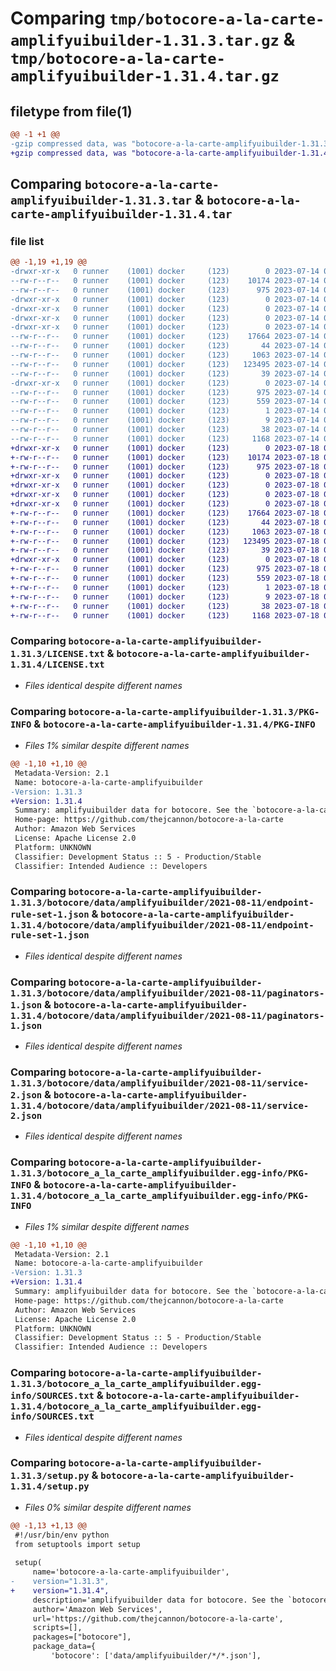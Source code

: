 # Comparing `tmp/botocore-a-la-carte-amplifyuibuilder-1.31.3.tar.gz` & `tmp/botocore-a-la-carte-amplifyuibuilder-1.31.4.tar.gz`

## filetype from file(1)

```diff
@@ -1 +1 @@
-gzip compressed data, was "botocore-a-la-carte-amplifyuibuilder-1.31.3.tar", last modified: Fri Jul 14 01:45:53 2023, max compression
+gzip compressed data, was "botocore-a-la-carte-amplifyuibuilder-1.31.4.tar", last modified: Tue Jul 18 01:54:56 2023, max compression
```

## Comparing `botocore-a-la-carte-amplifyuibuilder-1.31.3.tar` & `botocore-a-la-carte-amplifyuibuilder-1.31.4.tar`

### file list

```diff
@@ -1,19 +1,19 @@
-drwxr-xr-x   0 runner    (1001) docker     (123)        0 2023-07-14 01:45:53.118481 botocore-a-la-carte-amplifyuibuilder-1.31.3/
--rw-r--r--   0 runner    (1001) docker     (123)    10174 2023-07-14 01:45:52.000000 botocore-a-la-carte-amplifyuibuilder-1.31.3/LICENSE.txt
--rw-r--r--   0 runner    (1001) docker     (123)      975 2023-07-14 01:45:53.118481 botocore-a-la-carte-amplifyuibuilder-1.31.3/PKG-INFO
-drwxr-xr-x   0 runner    (1001) docker     (123)        0 2023-07-14 01:45:53.114481 botocore-a-la-carte-amplifyuibuilder-1.31.3/botocore/
-drwxr-xr-x   0 runner    (1001) docker     (123)        0 2023-07-14 01:45:53.114481 botocore-a-la-carte-amplifyuibuilder-1.31.3/botocore/data/
-drwxr-xr-x   0 runner    (1001) docker     (123)        0 2023-07-14 01:45:53.114481 botocore-a-la-carte-amplifyuibuilder-1.31.3/botocore/data/amplifyuibuilder/
-drwxr-xr-x   0 runner    (1001) docker     (123)        0 2023-07-14 01:45:53.118481 botocore-a-la-carte-amplifyuibuilder-1.31.3/botocore/data/amplifyuibuilder/2021-08-11/
--rw-r--r--   0 runner    (1001) docker     (123)    17664 2023-07-14 01:45:44.000000 botocore-a-la-carte-amplifyuibuilder-1.31.3/botocore/data/amplifyuibuilder/2021-08-11/endpoint-rule-set-1.json
--rw-r--r--   0 runner    (1001) docker     (123)       44 2023-07-14 01:45:44.000000 botocore-a-la-carte-amplifyuibuilder-1.31.3/botocore/data/amplifyuibuilder/2021-08-11/examples-1.json
--rw-r--r--   0 runner    (1001) docker     (123)     1063 2023-07-14 01:45:44.000000 botocore-a-la-carte-amplifyuibuilder-1.31.3/botocore/data/amplifyuibuilder/2021-08-11/paginators-1.json
--rw-r--r--   0 runner    (1001) docker     (123)   123495 2023-07-14 01:45:44.000000 botocore-a-la-carte-amplifyuibuilder-1.31.3/botocore/data/amplifyuibuilder/2021-08-11/service-2.json
--rw-r--r--   0 runner    (1001) docker     (123)       39 2023-07-14 01:45:44.000000 botocore-a-la-carte-amplifyuibuilder-1.31.3/botocore/data/amplifyuibuilder/2021-08-11/waiters-2.json
-drwxr-xr-x   0 runner    (1001) docker     (123)        0 2023-07-14 01:45:53.118481 botocore-a-la-carte-amplifyuibuilder-1.31.3/botocore_a_la_carte_amplifyuibuilder.egg-info/
--rw-r--r--   0 runner    (1001) docker     (123)      975 2023-07-14 01:45:53.000000 botocore-a-la-carte-amplifyuibuilder-1.31.3/botocore_a_la_carte_amplifyuibuilder.egg-info/PKG-INFO
--rw-r--r--   0 runner    (1001) docker     (123)      559 2023-07-14 01:45:53.000000 botocore-a-la-carte-amplifyuibuilder-1.31.3/botocore_a_la_carte_amplifyuibuilder.egg-info/SOURCES.txt
--rw-r--r--   0 runner    (1001) docker     (123)        1 2023-07-14 01:45:53.000000 botocore-a-la-carte-amplifyuibuilder-1.31.3/botocore_a_la_carte_amplifyuibuilder.egg-info/dependency_links.txt
--rw-r--r--   0 runner    (1001) docker     (123)        9 2023-07-14 01:45:53.000000 botocore-a-la-carte-amplifyuibuilder-1.31.3/botocore_a_la_carte_amplifyuibuilder.egg-info/top_level.txt
--rw-r--r--   0 runner    (1001) docker     (123)       38 2023-07-14 01:45:53.118481 botocore-a-la-carte-amplifyuibuilder-1.31.3/setup.cfg
--rw-r--r--   0 runner    (1001) docker     (123)     1168 2023-07-14 01:45:52.000000 botocore-a-la-carte-amplifyuibuilder-1.31.3/setup.py
+drwxr-xr-x   0 runner    (1001) docker     (123)        0 2023-07-18 01:54:56.528156 botocore-a-la-carte-amplifyuibuilder-1.31.4/
+-rw-r--r--   0 runner    (1001) docker     (123)    10174 2023-07-18 01:54:56.000000 botocore-a-la-carte-amplifyuibuilder-1.31.4/LICENSE.txt
+-rw-r--r--   0 runner    (1001) docker     (123)      975 2023-07-18 01:54:56.528156 botocore-a-la-carte-amplifyuibuilder-1.31.4/PKG-INFO
+drwxr-xr-x   0 runner    (1001) docker     (123)        0 2023-07-18 01:54:56.528156 botocore-a-la-carte-amplifyuibuilder-1.31.4/botocore/
+drwxr-xr-x   0 runner    (1001) docker     (123)        0 2023-07-18 01:54:56.528156 botocore-a-la-carte-amplifyuibuilder-1.31.4/botocore/data/
+drwxr-xr-x   0 runner    (1001) docker     (123)        0 2023-07-18 01:54:56.528156 botocore-a-la-carte-amplifyuibuilder-1.31.4/botocore/data/amplifyuibuilder/
+drwxr-xr-x   0 runner    (1001) docker     (123)        0 2023-07-18 01:54:56.528156 botocore-a-la-carte-amplifyuibuilder-1.31.4/botocore/data/amplifyuibuilder/2021-08-11/
+-rw-r--r--   0 runner    (1001) docker     (123)    17664 2023-07-18 01:54:49.000000 botocore-a-la-carte-amplifyuibuilder-1.31.4/botocore/data/amplifyuibuilder/2021-08-11/endpoint-rule-set-1.json
+-rw-r--r--   0 runner    (1001) docker     (123)       44 2023-07-18 01:54:49.000000 botocore-a-la-carte-amplifyuibuilder-1.31.4/botocore/data/amplifyuibuilder/2021-08-11/examples-1.json
+-rw-r--r--   0 runner    (1001) docker     (123)     1063 2023-07-18 01:54:49.000000 botocore-a-la-carte-amplifyuibuilder-1.31.4/botocore/data/amplifyuibuilder/2021-08-11/paginators-1.json
+-rw-r--r--   0 runner    (1001) docker     (123)   123495 2023-07-18 01:54:49.000000 botocore-a-la-carte-amplifyuibuilder-1.31.4/botocore/data/amplifyuibuilder/2021-08-11/service-2.json
+-rw-r--r--   0 runner    (1001) docker     (123)       39 2023-07-18 01:54:49.000000 botocore-a-la-carte-amplifyuibuilder-1.31.4/botocore/data/amplifyuibuilder/2021-08-11/waiters-2.json
+drwxr-xr-x   0 runner    (1001) docker     (123)        0 2023-07-18 01:54:56.528156 botocore-a-la-carte-amplifyuibuilder-1.31.4/botocore_a_la_carte_amplifyuibuilder.egg-info/
+-rw-r--r--   0 runner    (1001) docker     (123)      975 2023-07-18 01:54:56.000000 botocore-a-la-carte-amplifyuibuilder-1.31.4/botocore_a_la_carte_amplifyuibuilder.egg-info/PKG-INFO
+-rw-r--r--   0 runner    (1001) docker     (123)      559 2023-07-18 01:54:56.000000 botocore-a-la-carte-amplifyuibuilder-1.31.4/botocore_a_la_carte_amplifyuibuilder.egg-info/SOURCES.txt
+-rw-r--r--   0 runner    (1001) docker     (123)        1 2023-07-18 01:54:56.000000 botocore-a-la-carte-amplifyuibuilder-1.31.4/botocore_a_la_carte_amplifyuibuilder.egg-info/dependency_links.txt
+-rw-r--r--   0 runner    (1001) docker     (123)        9 2023-07-18 01:54:56.000000 botocore-a-la-carte-amplifyuibuilder-1.31.4/botocore_a_la_carte_amplifyuibuilder.egg-info/top_level.txt
+-rw-r--r--   0 runner    (1001) docker     (123)       38 2023-07-18 01:54:56.528156 botocore-a-la-carte-amplifyuibuilder-1.31.4/setup.cfg
+-rw-r--r--   0 runner    (1001) docker     (123)     1168 2023-07-18 01:54:56.000000 botocore-a-la-carte-amplifyuibuilder-1.31.4/setup.py
```

### Comparing `botocore-a-la-carte-amplifyuibuilder-1.31.3/LICENSE.txt` & `botocore-a-la-carte-amplifyuibuilder-1.31.4/LICENSE.txt`

 * *Files identical despite different names*

### Comparing `botocore-a-la-carte-amplifyuibuilder-1.31.3/PKG-INFO` & `botocore-a-la-carte-amplifyuibuilder-1.31.4/PKG-INFO`

 * *Files 1% similar despite different names*

```diff
@@ -1,10 +1,10 @@
 Metadata-Version: 2.1
 Name: botocore-a-la-carte-amplifyuibuilder
-Version: 1.31.3
+Version: 1.31.4
 Summary: amplifyuibuilder data for botocore. See the `botocore-a-la-carte` package for more info.
 Home-page: https://github.com/thejcannon/botocore-a-la-carte
 Author: Amazon Web Services
 License: Apache License 2.0
 Platform: UNKNOWN
 Classifier: Development Status :: 5 - Production/Stable
 Classifier: Intended Audience :: Developers
```

### Comparing `botocore-a-la-carte-amplifyuibuilder-1.31.3/botocore/data/amplifyuibuilder/2021-08-11/endpoint-rule-set-1.json` & `botocore-a-la-carte-amplifyuibuilder-1.31.4/botocore/data/amplifyuibuilder/2021-08-11/endpoint-rule-set-1.json`

 * *Files identical despite different names*

### Comparing `botocore-a-la-carte-amplifyuibuilder-1.31.3/botocore/data/amplifyuibuilder/2021-08-11/paginators-1.json` & `botocore-a-la-carte-amplifyuibuilder-1.31.4/botocore/data/amplifyuibuilder/2021-08-11/paginators-1.json`

 * *Files identical despite different names*

### Comparing `botocore-a-la-carte-amplifyuibuilder-1.31.3/botocore/data/amplifyuibuilder/2021-08-11/service-2.json` & `botocore-a-la-carte-amplifyuibuilder-1.31.4/botocore/data/amplifyuibuilder/2021-08-11/service-2.json`

 * *Files identical despite different names*

### Comparing `botocore-a-la-carte-amplifyuibuilder-1.31.3/botocore_a_la_carte_amplifyuibuilder.egg-info/PKG-INFO` & `botocore-a-la-carte-amplifyuibuilder-1.31.4/botocore_a_la_carte_amplifyuibuilder.egg-info/PKG-INFO`

 * *Files 1% similar despite different names*

```diff
@@ -1,10 +1,10 @@
 Metadata-Version: 2.1
 Name: botocore-a-la-carte-amplifyuibuilder
-Version: 1.31.3
+Version: 1.31.4
 Summary: amplifyuibuilder data for botocore. See the `botocore-a-la-carte` package for more info.
 Home-page: https://github.com/thejcannon/botocore-a-la-carte
 Author: Amazon Web Services
 License: Apache License 2.0
 Platform: UNKNOWN
 Classifier: Development Status :: 5 - Production/Stable
 Classifier: Intended Audience :: Developers
```

### Comparing `botocore-a-la-carte-amplifyuibuilder-1.31.3/botocore_a_la_carte_amplifyuibuilder.egg-info/SOURCES.txt` & `botocore-a-la-carte-amplifyuibuilder-1.31.4/botocore_a_la_carte_amplifyuibuilder.egg-info/SOURCES.txt`

 * *Files identical despite different names*

### Comparing `botocore-a-la-carte-amplifyuibuilder-1.31.3/setup.py` & `botocore-a-la-carte-amplifyuibuilder-1.31.4/setup.py`

 * *Files 0% similar despite different names*

```diff
@@ -1,13 +1,13 @@
 #!/usr/bin/env python
 from setuptools import setup
 
 setup(
     name='botocore-a-la-carte-amplifyuibuilder',
-    version="1.31.3",
+    version="1.31.4",
     description='amplifyuibuilder data for botocore. See the `botocore-a-la-carte` package for more info.',
     author='Amazon Web Services',
     url='https://github.com/thejcannon/botocore-a-la-carte',
     scripts=[],
     packages=["botocore"],
     package_data={
         'botocore': ['data/amplifyuibuilder/*/*.json'],
```

